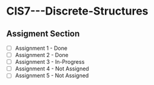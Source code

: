 # CIS7---Discrete-Structures
## Assigment Section


- [ ] Assignment 1 - Done
- [ ] Assignment 2 - Done
- [ ] Assignment 3 - In-Progress
- [ ] Assignment 4 - Not Assigned 
- [ ] Assignment 5 - Not Assigned
